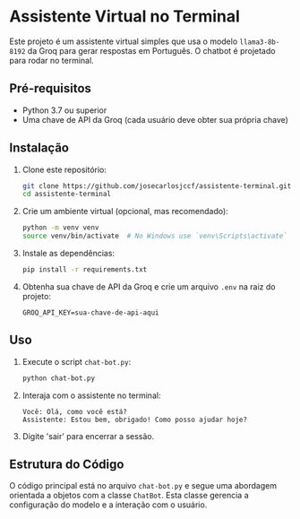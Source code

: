 # Assistente Virtual no Terminal

Este projeto é um assistente virtual simples que usa o modelo `llama3-8b-8192` da Groq para gerar respostas em Português. O chatbot é projetado para rodar no terminal.

## Pré-requisitos

- Python 3.7 ou superior
- Uma chave de API da Groq (cada usuário deve obter sua própria chave)

## Instalação

1. Clone este repositório:
    ```bash
    git clone https://github.com/josecarlosjccf/assistente-terminal.git
    cd assistente-terminal
    ```

2. Crie um ambiente virtual (opcional, mas recomendado):
    ```bash
    python -m venv venv
    source venv/bin/activate  # No Windows use `venv\Scripts\activate`
    ```

3. Instale as dependências:
    ```bash
    pip install -r requirements.txt
    ```

4. Obtenha sua chave de API da Groq e crie um arquivo `.env` na raiz do projeto:
    ```plaintext
    GROQ_API_KEY=sua-chave-de-api-aqui
    ```

## Uso

1. Execute o script `chat-bot.py`:
    ```bash
    python chat-bot.py
    ```

2. Interaja com o assistente no terminal:
    ```plaintext
    Você: Olá, como você está?
    Assistente: Estou bem, obrigado! Como posso ajudar hoje?
    ```

3. Digite 'sair' para encerrar a sessão.

## Estrutura do Código

O código principal está no arquivo `chat-bot.py` e segue uma abordagem orientada a objetos com a classe `ChatBot`. Esta classe gerencia a configuração do modelo e a interação com o usuário.

